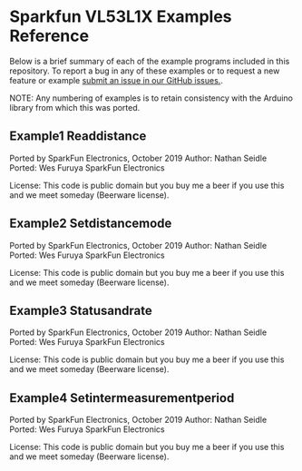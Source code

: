 # Sparkfun VL53L1X Examples Reference
Below is a brief summary of each of the example programs included in this repository. To report a bug in any of these examples or to request a new feature or example [submit an issue in our GitHub issues.](https://github.com/sparkfun/qwiic_vl53l1x_py/issues). 

NOTE: Any numbering of examples is to retain consistency with the Arduino library from which this was ported. 

## Example1 Readdistance
Ported by  SparkFun Electronics, October 2019
 Author: Nathan Seidle
 Ported: Wes Furuya
 SparkFun Electronics
 
 License: This code is public domain but you buy me a beer if you use
 this and we meet someday (Beerware license).

## Example2 Setdistancemode
Ported by  SparkFun Electronics, October 2019
 Author: Nathan Seidle
 Ported: Wes Furuya
 SparkFun Electronics
 
 License: This code is public domain but you buy me a beer if you use
 this and we meet someday (Beerware license).

## Example3 Statusandrate
Ported by  SparkFun Electronics, October 2019
 Author: Nathan Seidle
 Ported: Wes Furuya
 SparkFun Electronics
 
 License: This code is public domain but you buy me a beer if you use
 this and we meet someday (Beerware license).

## Example4 Setintermeasurementperiod
Ported by  SparkFun Electronics, October 2019
 Author: Nathan Seidle
 Ported: Wes Furuya
 SparkFun Electronics
 
 License: This code is public domain but you buy me a beer if you use
 this and we meet someday (Beerware license).



